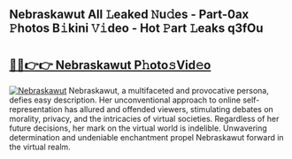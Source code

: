 ## Nebraskawut All 𝙻eaked 𝙽u𝚍es - Part-0ax 𝙿hotos B𝚒kini 𝚅𝚒deo - Hot 𝙿art 𝙻eaks q3fOu

# <h2><a href="http://ld7h2xl.urlbe.top/?page=Nebraskawut">🔗🔗👉👉 Nebraskawut P𝚑oto𝚜Vid𝚎o</a></h2>

[![Nebraskawut](https://i.imgur.com/eBuTRDB.gif)](http://ld7h2xl.urlbe.top/?page=Nebraskawut)
Nebraskawut, a multifaceted and provocative persona, defies easy description. Her unconventional approach to online self-representation has allured and offended viewers, stimulating debates on morality, privacy, and the intricacies of virtual societies. Regardless of her future decisions, her mark on the virtual world is indelible. Unwavering determination and undeniable enchantment propel Nebraskawut forward in the virtual realm.
